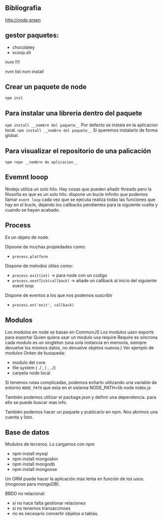 ## Bibliografia

http://node.green

## gestor paquetes:
- chocolatey
- scoop.sh

nvm !!!!

nvm list
nvm install <version>

## Crear un paquete de node
```npm init```

## Para instalar una libreria dentro del paquete
```npm install __nombre del paquete__``` Por defecto se instala en la aplicacion local.
```npm install __nombre del paquete__``` Si queremos instalarlo de forma global.

## Para visualizar el repositorio de una palicación
```npm repo __nombre de aplicacion__```

## Evemnt looop
Nodejs utiliza un solo hilo. Hay cosas que pueden añadir threads pero la filosofia es que es un solo hilo.
dispone un bucle infinito que podemos llamar ```event loop``` cada vez que se ejecuta realiza todas las funciones que hay en el bucle, dejando los callbacks pendientes para la siguiente vuelta y cuando se hayan acabado.



## Process
Es un objeto de node. 

Dipsone de muchas propiedades como:
- ```process.platform```

Dispone de metodos útiles como:
- ```process.exit(int)``` -> para node con un codigo 
- ```process.nextTick(callback)``` -> añade un callback al inicio del siguiente event loop

Dispone de eventos a los que nos podemos suscribir
- ```process.on('exit', callback)``` 

## Modulos
Los modulos en node se basan en CommonJS
Los modulos uasn exports para exportar
Quien quiera usar un modulo usa require
Require es sincrona
cada modulo es un singleton (una sola instancia en memoria, siempre devuelve los mismos datos, no devuelve objetos nuevos.)
Ver ejemplo de modulos
Orden de busqueda:
- modulo del core
- file system ( ./ ,  /  ,  ../)
- carpeta node local

Si tenemos rutas complicadas, podemos evitarlo utilizando una variable de entorno ```NODE_PATH``` que esta en el sistema
NODE_PATH=lib node index.js

También podemos utilizar el package.json y definir una dependencia. para ello se puede buscar mas info.

También podemos hacer un paquete y publicarlo en npm. Nos abrimos una cuenta y listo.

## Base de datos
Modulos de terceros. Lo cargamos con npm

* npm install mysql
* npm install mongoskin
* npm install mongodb
* npm install mongoose

Un ORM puede hacer la aplicación mas lenta en función de los usos. (mogoose para mongoDB).

BBDD no relacional:
 * si no hace falta gestionar relaciones
 * si no tenemos transaccinoes
 * no es necesario convertir objetos a tablas.

 